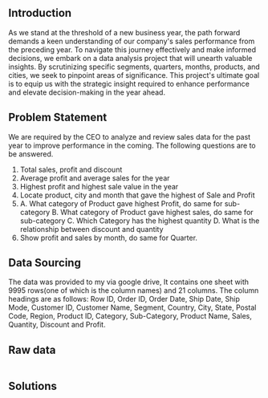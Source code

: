 ## Introduction
As we stand at the threshold of a new business year, the path forward demands a keen understanding of our company's sales performance from the preceding year. To navigate this journey effectively and make informed decisions, we embark on a data analysis project that will unearth valuable insights. By scrutinizing specific segments, quarters, months, products, and cities, we seek to pinpoint areas of significance. This project's ultimate goal is to equip us with the strategic insight required to enhance performance and elevate decision-making in the year ahead.
## Problem Statement
We are required by the CEO to analyze and review sales data for the past year to improve 
performance in the coming. The following questions are to be answered.
1.	Total sales, profit and discount
2.	Average profit and average sales for the year
3.	Highest profit and highest sale value in the year
4.	Locate product, city and month that gave the highest of Sale and Profit
5.	A. What category of Product gave highest Profit, do same for sub-category
    B. What category of Product gave highest sales, do same for sub-category
    C. Which Category has the highest quantity
  	D. What is the relationship between discount and quantity
6.	Show profit and sales by month, do same for Quarter. 

## Data Sourcing
The data was provided to my via google drive, It contains one sheet with 9995 rows(one of which is the column names) and 21 columns. The column headings are as follows: Row ID, Order ID, Order Date, Ship Date, Ship Mode, Customer ID, Customer Name, Segment, Country, City, State, Postal Code, Region, Product ID, Category, Sub-Category, Product Name, Sales, Quantity, Discount and Profit.
## Raw data
![]()
## Solutions




